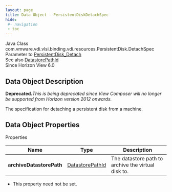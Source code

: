 ```yaml
---
layout: page
title: Data Object - PersistentDiskDetachSpec
hide:
 #- navigation
 - toc
---
```






Java Class
    com.vmware.vdi.vlsi.binding.vdi.resources.PersistentDisk.DetachSpec  
Parameter to
     [PersistentDisk_Detach](vdi.resources.PersistentDisk.md#detach)  
See also
     [DatastorePathId](vdi.entity.DatastorePathId.md)  
Since 
    Horizon View 6.0

## Data Object Description 

**Deprecated.**_This is being deprecated since View Composer will no longer be supported from Horizon version 2012 onwards._

The specification for detaching a persistent disk from a machine. 

## Data Object Properties

Properties

Name |  Type |  Description   
---|---|---  
**archiveDatastorePath**| [DatastorePathId](vdi.entity.DatastorePathId.md)|  The datastore path to archive the virtual disk to.   


* This property need not be set.

  
  
  
  
  
  

